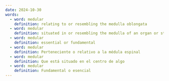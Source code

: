 ```yaml
---
date: 2024-10-30
words:
  - word: medular
    definition: relating to or resembling the medulla oblongata
  - word: medular
    definition: situated in or resembling the medulla of an organ or structure
  - word: medular
    definition: essential or fundamental
  - word: medular
    definition: Perteneciente o relativo a la médula espinal
  - word: medular
    definition: Que está situado en el centro de algo
  - word: medular
    definition: Fundamental o esencial
---
```


